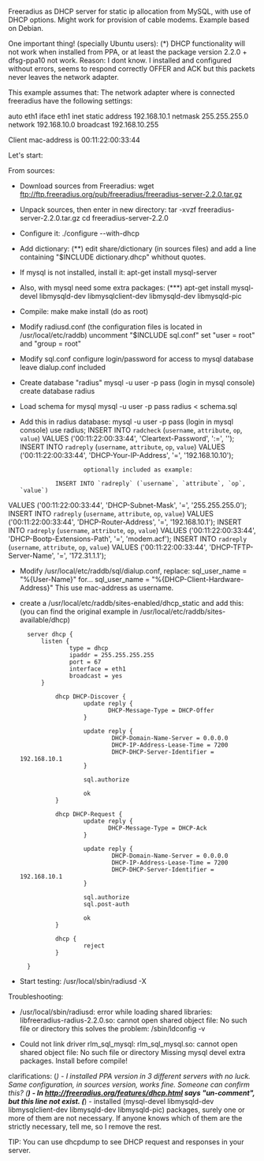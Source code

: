 Freeradius as DHCP server for static ip allocation from MySQL, with
use of DHCP options.
Might work for provision of cable modems.
Example based on Debian.

One important thing! (specially Ubuntu users):  (*)
DHCP functionality will not work when installed from PPA, or at least
the package version 2.2.0 + dfsg-ppa10 not work.
Reason: I dont know. I installed and configured without errors, seems
to respond correctly OFFER and ACK but this packets never leaves the
network adapter.

This example assumes that:
        The network adapter where is connected freeradius have the following settings:

auto eth1
iface eth1 inet static
address 192.168.10.1
netmask 255.255.255.0
network 192.168.10.0
broadcast 192.168.10.255

Client mac-address is 00:11:22:00:33:44


Let's start:

From sources:
- Download sources from Freeradius:
        wget ftp://ftp.freeradius.org/pub/freeradius/freeradius-server-2.2.0.tar.gz

- Unpack sources, then enter in new directory:
        tar -xvzf freeradius-server-2.2.0.tar.gz
        cd freeradius-server-2.2.0

- Configure it:
        ./configure --with-dhcp

- Add dictionary:           (**)
        edit share/dictionary (in sources files) and add a line containing
"$INCLUDE dictionary.dhcp" whithout quotes.

- If mysql is not installed, install it:
        apt-get install mysql-server

- Also, with mysql need some extra packages:    (***)
        apt-get install mysql-devel libmysqld-dev libmysqlclient-dev
libmysqld-dev libmysqld-pic

- Compile:
        make
        make install (do as root)

- Modify radiusd.conf (the configuration files is located in
/usr/local/etc/raddb)
        uncomment "$INCLUDE sql.conf"
        set "user = root" and "group = root"

- Modify sql.conf
        configure login/password for access to mysql database
        leave dialup.conf included

- Create database "radius"
        mysql -u user -p pass (login in mysql console)
                create database radius

- Load schema for mysql
        mysql -u user -p pass radius < schema.sql

- Add this in radius database:
        mysql -u user -p pass (login in mysql console)
                use radius;
                INSERT INTO `radcheck` (`username`, `attribute`, `op`, `value`)
VALUES ('00:11:22:00:33:44', 'Cleartext-Password', ':=', '');
                INSERT INTO `radreply` (`username`, `attribute`, `op`, `value`)
VALUES ('00:11:22:00:33:44', 'DHCP-Your-IP-Address', '=',
'192.168.10.10');

                        optionally included as example:

                INSERT INTO `radreply` (`username`, `attribute`, `op`, `value`)
VALUES ('00:11:22:00:33:44', 'DHCP-Subnet-Mask', '=',
'255.255.255.0');
                INSERT INTO `radreply` (`username`, `attribute`, `op`, `value`)
VALUES ('00:11:22:00:33:44', 'DHCP-Router-Address', '=',
'192.168.10.1');
                INSERT INTO `radreply` (`username`, `attribute`, `op`, `value`)
VALUES ('00:11:22:00:33:44', 'DHCP-Bootp-Extensions-Path', '=',
'modem.acf');
                INSERT INTO `radreply` (`username`, `attribute`, `op`, `value`)
VALUES ('00:11:22:00:33:44', 'DHCP-TFTP-Server-Name', '=',
'172.31.1.1');

- Modify /usr/local/etc/raddb/sql/dialup.conf, replace:
        sql_user_name = "%{User-Name}"
                for...
        sql_user_name = "%{DHCP-Client-Hardware-Address}"
                This use mac-address as username.

- create a /usr/local/etc/raddb/sites-enabled/dhcp_static and add this:
        (you can find the original example in
/usr/local/etc/raddb/sites-available/dhcp)

        server dhcp {
            listen {
                    type = dhcp
                    ipaddr = 255.255.255.255
                    port = 67
                    interface = eth1
                    broadcast = yes
            }

                dhcp DHCP-Discover {
                        update reply {
                               DHCP-Message-Type = DHCP-Offer
                        }

                        update reply {
                                DHCP-Domain-Name-Server = 0.0.0.0
                                DHCP-IP-Address-Lease-Time = 7200
                                DHCP-DHCP-Server-Identifier = 192.168.10.1
                        }

                        sql.authorize

                        ok
                }

                dhcp DHCP-Request {
                        update reply {
                               DHCP-Message-Type = DHCP-Ack
                        }

                        update reply {
                                DHCP-Domain-Name-Server = 0.0.0.0
                                DHCP-IP-Address-Lease-Time = 7200
                                DHCP-DHCP-Server-Identifier = 192.168.10.1
                        }

                        sql.authorize
                        sql.post-auth

                        ok
                }

                dhcp {
                        reject
                }

        }

- Start testing:
        /usr/local/sbin/radiusd -X


Troubleshooting:

- /usr/local/sbin/radiusd: error while loading shared libraries:
libfreeradius-radius-2.2.0.so: cannot open shared object file: No such
file or directory
        this solves the problem:
        /sbin/ldconfig -v

- Could not link driver rlm_sql_mysql: rlm_sql_mysql.so: cannot open
shared object file: No such file or directory
        Missing mysql devel extra packages. Install before compile!


clarifications:
        (*) - I installed PPA version in 3 different servers with no luck.
Same configuration, in sources version, works fine. Someone can
confirm this?
        (**) - In http://freeradius.org/features/dhcp.html says "un-comment",
but this line not exist.
        (***) -  installed (mysql-devel libmysqld-dev libmysqlclient-dev
libmysqld-dev libmysqld-pic) packages, surely one or more of them are
not necessary. If anyone knows which of them are the strictly
necessary, tell me, so I remove the rest.


TIP: You can use dhcpdump to see DHCP request and responses in your server.
